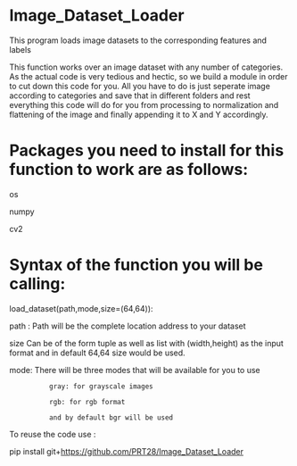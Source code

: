 # Image_Dataset_Loader
This program loads image datasets to the corresponding features and labels

This function works over an image dataset with any number of categories. As the actual code is very tedious and hectic, so we build a module in order to cut down this code for you. All you have to do is just seperate image according to categories and save that in different folders and rest everything this code will do for you from processing to normalization and flattening of the image and finally appending it to X and Y accordingly.


# Packages you need to install for this function to work are as follows:
  os  
  
  numpy 
  
  cv2

# Syntax of the function you will be calling:
   
   load_dataset(path,mode,size=(64,64)):
   
   path : Path will be the complete location address to your dataset
   
   size Can be of the form tuple as well as list with (width,height) as the input format and in default 64,64 size would be used.
   
   mode: There will be three modes that will be available for you to use 
              
              gray: for grayscale images
              
              rgb: for rgb format
              
              and by default bgr will be used
              
To reuse the code use :

  pip install git+https://github.com/PRT28/Image_Dataset_Loader
